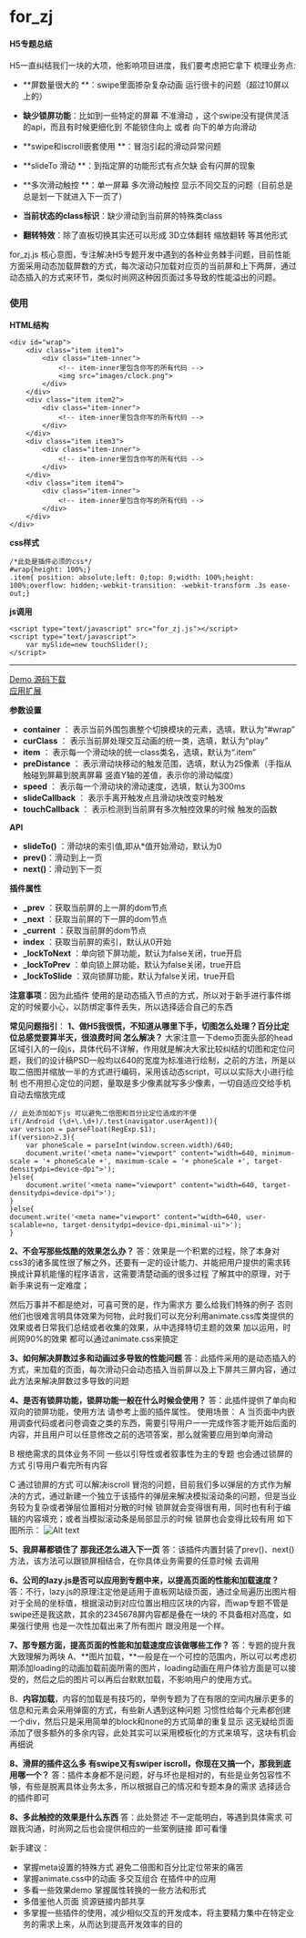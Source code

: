 # for_zj
#### H5专题总结
H5一直纠结我们一块的大项，他影响项目进度，我们要考虑把它拿下
梳理业务点:
- **屏数量很大的 **：swipe里面掺杂复杂动画 运行很卡的问题（超过10屏以上的）

- **缺少锁屏功能**：比如到一些特定的屏幕 不准滑动 ，这个swipe没有提供灵活的api，而且有时候更细化到 不能锁住向上 或者 向下的单方向滑动

- **swipe和iscroll嵌套使用 **：冒泡引起的滑动异常问题

- **slideTo 滑动 **：到指定屏的功能形式有点欠缺 会有闪屏的现象

- **多次滑动触控 **：单一屏幕 多次滑动触控 显示不同交互的问题（目前总是 总是划一下就进入下一页了）

- **当前状态的class标识**：缺少滑动到当前屏的特殊类class

- **翻转特效**：除了直板切换其实还可以形成 3D立体翻转 缩放翻转 等其他形式

for_zj.js 核心意图，专注解决H5专题开发中遇到的各种业务棘手问题，目前性能方面采用动态加载屏数的方式，每次滚动只加载对应页的当前屏和上下两屏，通过动态插入的方式来环节，类似时尚网这种因页面过多导致的性能溢出的问题。

### 使用
**HTML结构**

    <div id="wrap">
		<div class="item item1">
            <div class="item-inner">
                <!-- item-inner里包含你写的所有代码 -->
                <img src="images/clock.png">
            </div>
        </div>
		<div class="item item2">
            <div class="item-inner">
                <!-- item-inner里包含你写的所有代码 -->
            </div>      
        </div>
		<div class="item item3">
            <div class="item-inner">
                <!-- item-inner里包含你写的所有代码 -->
            </div>      
        </div>
		<div class="item item4">
            <div class="item-inner">
                <!-- item-inner里包含你写的所有代码 -->
            </div>      
        </div>
	</div>

**css样式**

    /*此处是插件必须的css*/
    #wrap{height: 100%;}
    .item{ position: absolute;left: 0;top: 0;width: 100%;height: 100%;overflow: hidden;-webkit-transition: -webkit-transform .3s ease-out;}

**js调用**

    <script type="text/javascript" src="for_zj.js"></script>
    <script type="text/javascript">
        var mySlide=new touchSlider();
    </script>

---
[Demo 源码下载](demo.html)   
 [应用扩展](demo.html)

**参数设置**
- **container** ： 表示当前外围包裹整个切换模块的元素，选填，默认为“#wrap”
- **curClass** ： 表示当前屏处理交互动画的统一类，选填，默认为“play”
- **item** ： 表示每一个滑动块的统一class类名，选填，默认为“.item”
-  **preDistance** ： 表示滑动块移动的触发范围，选填，默认为25像素（手指从触碰到屏幕到脱离屏幕 竖直Y轴的差值，表示你的滑动幅度）
-  **speed** ： 表示每一个滑动块的滑动速度，选填，默认为300ms
-  **slideCallback** ： 表示手离开触发点且滑动块改变时触发
-  **touchCallback** ： 表示检测到当前屏有多次触控效果的时候 触发的函数

**API**
- **slideTo()** ：滑动块的索引值,即从*值开始滑动，默认为0
- **prev()**：滑动到上一页
- **next()**：滑动到下一页

**插件属性**
- **_prev** ：获取当前屏的上一屏的dom节点
-  **_next** ：获取当前屏的下一屏的dom节点
-  **_current** ：获取当前屏的dom节点
-  **index** ：获取当前屏的索引，默认从0开始
-  **_lockToNext** ：单向锁下屏功能，默认为false关闭，true开启
-  **_lockToPrev** ：单向锁上屏功能，默认为false关闭，true开启
-  **_lockToSlide** ：双向锁屏功能，默认为false关闭，true开启

**注意事项**：因为此插件 使用的是动态插入节点的方式，所以对于新手进行事件绑定的时候要小心，以防绑定事件丢失，所以选择适合自己的东西

**常见问题指引**：
**1、做H5我很慌，不知道从哪里下手，切图怎么处理？百分比定位总感觉要算半天，很浪费时间 怎么解决？**
大家注意一下demo页面头部的head区域引入的一段js，具体代码不详解，作用就是解决大家比较纠结的切图和定位问题，我们的设计稿PSD一般均以640的宽度为标准进行绘制，之前的方法，所是以取二倍图并缩放一半的方式进行编码，采用该动态script，可以以实际大小进行绘制 也不用担心定位的问题，量取是多少像素就写多少像素，一切自适应交给手机自动去缩放完成

    
	// 此处添加如下js 可以避免二倍图和百分比定位造成的不便
	if(/Android (\d+\.\d+)/.test(navigator.userAgent)){
    var version = parseFloat(RegExp.$1);
    if(version>2.3){
        var phoneScale = parseInt(window.screen.width)/640;
        document.write('<meta name="viewport" content="width=640, minimum-scale = '+ phoneScale +', maximum-scale = '+ phoneScale +', target-densitydpi=device-dpi">');
    }else{
        document.write('<meta name="viewport" content="width=640, target-densitydpi=device-dpi">');
    }
	}else{
    document.write('<meta name="viewport" content="width=640, user-scalable=no, target-densitydpi=device-dpi,minimal-ui">');
	}
	

**2、不会写那些炫酷的效果怎么办？**
答：效果是一个积累的过程，除了本身对css3的诸多属性很了解之外，还要有一定的设计能力、并能把用户提供的需求转换成计算机能懂的程序语言，这需要清楚动画的很多过程 了解其中的原理，对于新手来说有一定难度；

然后万事并不都是绝对，可喜可贺的是，作为需求方 要么给我们特殊的例子 否则他们也很难言明具体效果为何物，此时我们可以充分利用animate.css库类提供的效果或者日常我们总结或者收集的效果，从中选择特切主题的效果 加以运用，时尚网90%的效果 都可以通过animate.css来搞定


**3、如何解决屏数过多和动画过多导致的性能问题**
答：此插件采用的是动态插入的方式，来加载的页面，每次滑动只会动态插入当前屏以及上下屏共三屏内容，通过此方法来解决屏数过多导致的问题

**4、是否有锁屏功能，锁屏功能一般在什么时候会使用？**
答：此插件提供了单向和双向的锁屏功能，使用方法 请参考上面的插件属性。
使用场景：
A 当页面中内嵌用调查代码或者问卷调查之类的东西，需要引导用户一一完成作答才能开始后面的内容，并且用户可以任意修改之前的选项答案，那么就需要应用到单向滑动

B 根绝需求的具体业务不同 一些以引导性或者叙事性为主的专题 也会通过锁屏的方式 引导用户看完所有内容

C 通过锁屏的方式 可以解决iscroll 冒泡的问题，目前我们多以弹层的方式作为解决的方式，通过新建一个独立于该插件的弹层来解决模拟滚动条的问题，但是当业务较为复杂或者弹层位置相对分散的时候 锁屏就会变得很有用，同时也有利于编辑的内容填充；或者当模拟滚动条是局部显示的时候 锁屏也会变得比较有用
如下图所示：
![Alt text](./123.png)

**5、我屏幕都锁住了 那我还怎么进入下一页**
答：该插件内置封装了prev()、next()方法，该方法可以跟锁屏相结合，在你具体业务需要的任意时候 去调用

**6、公司的lazy.js是否可以应用到专题中来，以提高页面的性能和加载速度？**
答：不行，lazy.js的原理注定他是适用于直板网站级页面，通过全局遍历出图片相对于全局的坐标值，根据滚动到对应位置出相应区块的内容，而wap专题不管是swipe还是我这款，其余的2345678屏内容都是叠在一块的 不具备相对高度，如果强行使用 也是一次性加载出来了所有图片 跟没用是一个样。

**7、那专题方面，提高页面的性能和加载速度应该做哪些工作？**
答：专题的提升我大致理解为两块
A、**图片加载，**一般是在一个可控的范围内，所以可以考虑初期添加loading的动画加载前面所需的图片，loading动画在用户体验方面是可以接受的，然后之后的图片可以再后台默默加载，不影响用户的使用方式。

B、**内容加载**，内容的加载是有技巧的，举例专题为了在有限的空间内展示更多的信息和元素会采用弹窗的方式，有些新人遇到这种问题 习惯性给每个元素都创建一个div，然后只是采用简单的block和none的方式简单的重复显示 这无疑给页面添加了很多额外的多余内容，此处其实可以采用模板化的方式来填写，这块有机会再细说

**8、滑屏的插件这么多 有swipe又有swiper iscroll，你现在又搞一个，那我到底用哪一个？**
答：插件本身都不是问题，好与坏也是相对的，有些是业务包容性不够，有些是脱离具体业务太多，所以根据自己的情况和专题本身的需求 选择适合的插件即可

**8、多此触控的效果是什么东西**
答：此处赘述 不一定能明白，等遇到具体需求 可跟我沟通，时尚网之后也会提供相应的一些案例链接 即可看懂

新手建议：
- 掌握meta设置的特殊方式 避免二倍图和百分比定位带来的痛苦
- 掌握animate.css中的动画 多交互组合 在插件中的应用
- 多看一些效果demo 掌握属性转换的一些方法和形式
- 多借鉴他人页面 资源链接内部共享
- 多掌握一些插件的使用，减少相似交互的开发成本，将主要精力集中在特定业务的需求上来，从而达到提高开发效率的目的



